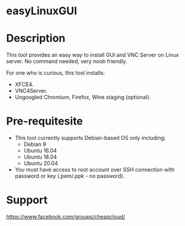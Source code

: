 # easyLinuxGUI
# Description
This tool provides an easy way to install GUI and VNC Server on Linux server. No command needed, very noob friendly.

For one who is curious, this tool installs:
- XFCE4.
- VNC4Server.
- Ungoogled Chromium, Firefox, Wine staging (optional).

# Pre-requitesite
- This tool currently supports Debian-based OS only including:
  - Debian 9
  - Ubuntu 16.04
  - Ubuntu 18.04
  - Ubuntu 20.04
- You must have access to root account over SSH connection with password or key (.pem/.ppk - no password).

# Support
https://www.facebook.com/groups/cheapcloud/
